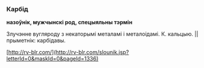 ### Карбід
**назоўнік, мужчынскі род, спецыяльны тэрмін**

Злучэнне вугляроду з некаторымі металамі і металоідамі. К. кальцыю. || прыметнік: карбідавы.

<a rel="author">[http://rv-blr.com/](http://rv-blr.com/slounik.jsp?letterId=0&maskId=0&pageId=1336)</a>

